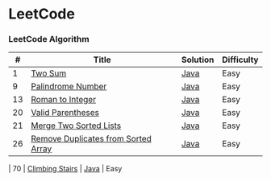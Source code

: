 LeetCode
========

### LeetCode Algorithm


| #   | Title | Solution | Difficulty |
| --- | ----- | -------- | ---------- |
| 1 | [Two Sum](https://leetcode.com/problems/two-sum/) | [Java](./Easy/TwoSum.java) | Easy
| 9 | [Palindrome Number](https://leetcode.com/problems/palindrome-number/) | [Java](./Easy/PalindromeNumber.java) | Easy
| 13 | [Roman to Integer](https://leetcode.com/problems/roman-to-integer/) | [Java](./Easy/RomanToInteger.java) | Easy
| 20 | [Valid Parentheses](https://leetcode.com/problems/valid-parentheses/) | [Java](./Easy/ValidParentheses.java) | Easy
| 21 | [Merge Two Sorted Lists](https://leetcode.com/problems/merge-two-sorted-lists/)| [Java](./Easy/MergeTwoSortedLists.java) | Easy
|26|[Remove Duplicates from Sorted Array](https://leetcode.com/problems/remove-duplicates-from-sorted-array/)| [Java](./Easy/RemoveDupInArray.java)|Easy|


| 70 | [Climbing Stairs](https://leetcode.com/problems/climbing-stairs/) | [Java](./Easy/ClimbingStairs.java) | Easy

